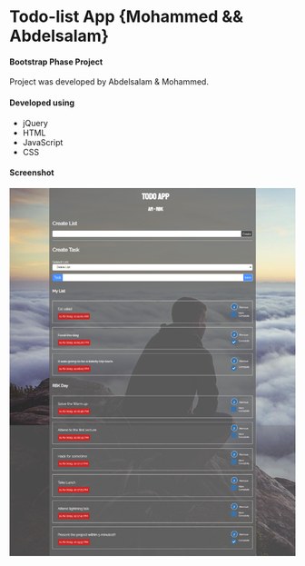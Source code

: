 # Todo-list App {Mohammed && Abdelsalam}

#### Bootstrap Phase Project 

Project was developed by Abdelsalam & Mohammed.

#### Developed using
-  jQuery
-  HTML
- JavaScript
- CSS

#### Screenshot
![enter image description here](/img/screenshot.png)